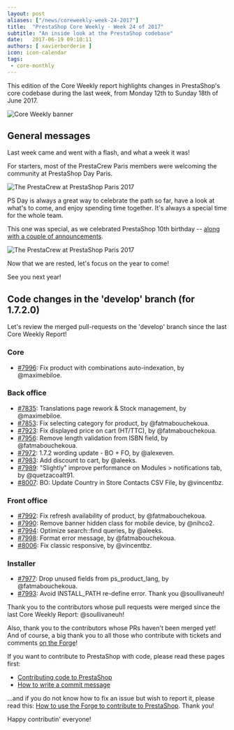 ```yaml
---
layout: post
aliases: ["/news/coreweekly-week-24-2017"]
title:  "PrestaShop Core Weekly - Week 24 of 2017"
subtitle: "An inside look at the PrestaShop codebase"
date:   2017-06-19 09:10:11
authors: [ xavierborderie ]
icon: icon-calendar
tags:
 - core-monthly
---
```


This edition of the Core Weekly report highlights changes in PrestaShop's core codebase during the last week, from Monday 12th to Sunday 18th of June 2017.

![Core Weekly banner](/assets/images/2017/04/core_weekly_banner.jpg)


## General messages

Last week came and went with a flash, and what a week it was!

For starters, most of the PrestaCrew Paris members were welcoming the community at PrestaShop Day Paris.

![The PrestaCrew at PrestaShop Paris 2017](/assets/images/2017/05/prestashop-team-june-2017.jpg)

PS Day is always a great way to celebrate the path so far, have a look at what's to come, and enjoy spending time together. It's always a special time for the whole team.

This one was special, as we celebrated PrestaShop 10th birthday -- [along with a couple of announcements](https://www.prestashop.com/en/press-releases/2017/06/15/prestashop-celebrates-its-10th-anniversary-and-announces-270000-active-estores-in-the-world).

![The PrestaCrew at PrestaShop Paris 2017](/assets/images/2017/05/prestashop-10-years.png)

Now that we are rested, let's focus on the year to come!

See you next year!


## Code changes in the 'develop' branch (for 1.7.2.0)

Let's review the merged pull-requests on the 'develop' branch since the last Core Weekly Report!


### Core

* [#7996](https://github.com/PrestaShop/PrestaShop/pull/7996): Fix product with combinations auto-indexation, by @maximebiloe.


### Back office

* [#7835](https://github.com/PrestaShop/PrestaShop/pull/7835): Translations page rework & Stock management, by @maximebiloe.
* [#7853](https://github.com/PrestaShop/PrestaShop/pull/7853): Fix selecting category for product, by @fatmabouchekoua.
* [#7923](https://github.com/PrestaShop/PrestaShop/pull/7923): Fix displayed price on cart (HT/TTC), by @fatmabouchekoua.
* [#7956](https://github.com/PrestaShop/PrestaShop/pull/7956): Remove length validation from ISBN field, by @fatmabouchekoua.
* [#7972](https://github.com/PrestaShop/PrestaShop/pull/7972): 1.7.2 wording update - BO + FO, by @alexeven.
* [#7983](https://github.com/PrestaShop/PrestaShop/pull/7983): Add discount to cart, by @aleeks.
* [#7989](https://github.com/PrestaShop/PrestaShop/pull/7989): "Slightly" improve performance on Modules > notifications tab, by @quetzacoalt91.
* [#8007](https://github.com/PrestaShop/PrestaShop/pull/8007): BO: Update Country in Store Contacts CSV File, by @vincentbz.


### Front office

* [#7992](https://github.com/PrestaShop/PrestaShop/pull/7992): Fix refresh availability of product, by @fatmabouchekoua.
* [#7990](https://github.com/PrestaShop/PrestaShop/pull/7990): Remove banner hidden class for mobile device, by @nihco2.
* [#7994](https://github.com/PrestaShop/PrestaShop/pull/7994): Optimize search::find queries, by @aleeks.
* [#7998](https://github.com/PrestaShop/PrestaShop/pull/7998): Format error message, by @fatmabouchekoua.
* [#8006](https://github.com/PrestaShop/PrestaShop/pull/8006): Fix classic responsive, by @vincentbz.


### Installer

* [#7977](https://github.com/PrestaShop/PrestaShop/pull/7977): Drop unused fields from ps_product_lang, by @fatmabouchekoua.
* [#7993](https://github.com/PrestaShop/PrestaShop/pull/7993): Avoid INSTALL_PATH re-define error. Thank you @soullivaneuh!


Thank you to the contributors whose pull requests were merged since the last Core Weekly Report: @soullivaneuh!

Also, thank you to the contributors whose PRs haven't been merged yet! And of course, a big thank you to all those who contribute with tickets and comments [on the Forge](http://forge.prestashop.com/)!

If you want to contribute to PrestaShop with code, please read these pages first:

 * [Contributing code to PrestaShop](http://doc.prestashop.com/display/PS16/Contributing+code+to+PrestaShop)
 * [How to write a commit message](http://doc.prestashop.com/display/PS16/How+to+write+a+commit+message)

...and if you do not know how to fix an issue but wish to report it, please read this: [How to use the Forge to contribute to PrestaShop](http://doc.prestashop.com/display/PS16/How+to+use+the+Forge+to+contribute+to+PrestaShop). Thank you!

Happy contributin' everyone!
